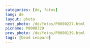 ```yaml
---
categories: [de, fotos]
lang: de
layout: photo
next_photo: /de/fotos/P0000227.html
picname: P0000329
prev_photo: /de/fotos/P0000139.html
tags: [Dead Leopard]
---
```

